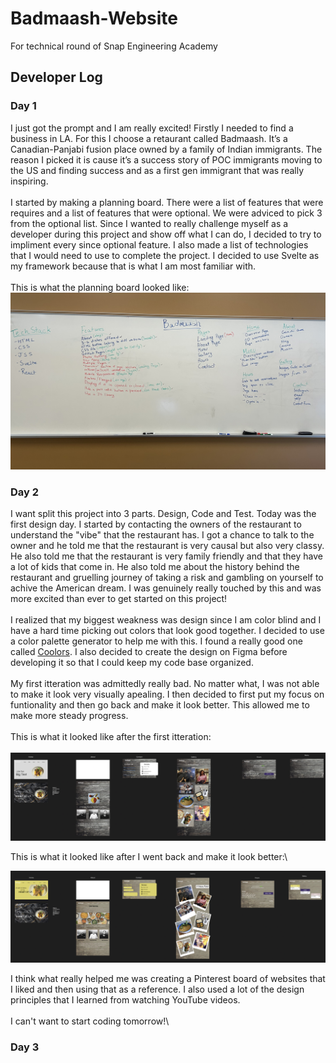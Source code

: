 # Badmaash-Website
For technical round of Snap Engineering Academy

## Developer Log
### Day 1
I just got the prompt and I am really excited! Firstly I needed to find a business in LA. For this I choose a retaurant called Badmaash. 
It’s a Canadian-Panjabi fusion place owned by a family of Indian immigrants. The reason I picked it is cause it’s a success story of POC immigrants moving to the US and finding success and as a first gen immigrant that was really inspiring.\
\
I started by making a planning board. There were a list of features that were requires and a list of features that were optional. We were adviced to pick 3 from the optional list. Since I wanted to really challenge myself as a developer during this project and show off what I can do, I decided to try to impliment every since optional feature. I also made a list of technologies that I would need to use to complete the project. I decided to use Svelte as my framework because that is what I am most familiar with.\
\
This is what the planning board looked like:\
![PlanningBoard](/static/planningBoard.jpeg?raw=true "Planning Board")

### Day 2

I want split this project into 3 parts. Design, Code and Test. Today was the first design day. I started by contacting the owners of the restaurant to understand the "vibe" that the restaurant has. I got a chance to talk to the owner and he told me that the restaurant is very causal but also very classy. He also told me that the restaurant is very family friendly and that they have a lot of kids that come in. He also told me about the history behind the restaurant and gruelling journey of taking a risk and gambling on yourself to achive the American dream. I was genuinely really touched by this and was more excited than ever to get started on this project!\
\
I realized that my biggest weakness was design since I am color blind and I have a hard time picking out colors that look good together. I decided to use a color palette generator to help me with this. I found a really good one called [Coolors](https://colorhunt.co/). I also decided to create the design on Figma before developing it so that I could keep my code base organized.\
\
My first itteration was admittedly really bad. No matter what, I was not able to make it look very visually apealing. I then decided to first put my focus on funtionality and then go back and make it look better. This allowed me to make more steady progress.\
\
This is what it looked like after the first itteration:\
\
![FirstItteration](/static/firstFigmaItteration.png?raw=true "First Figma Itteration")

This is what it looked like after I went back and make it look better:\

![SecondItteration](/static/secondFigmaItteration.png?raw=true "Second Figma Itteration")

I think what really helped me was creating a Pinterest board of websites that I liked and then using that as a reference. I also used a lot of the design principles that I learned from watching YouTube videos.\
\
I can't want to start coding tomorrow!\

### Day 3
